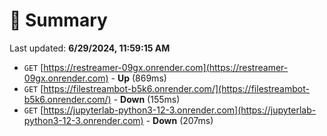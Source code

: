 # 📖 Summary
Last updated: **6/29/2024, 11:59:15 AM**

- `GET` [https://restreamer-09gx.onrender.com](https://restreamer-09gx.onrender.com) - **Up** (869ms)
- `GET` [https://filestreambot-b5k6.onrender.com/](https://filestreambot-b5k6.onrender.com/) - **Down** (155ms)
- `GET` [https://jupyterlab-python3-12-3.onrender.com](https://jupyterlab-python3-12-3.onrender.com) - **Down** (207ms)

